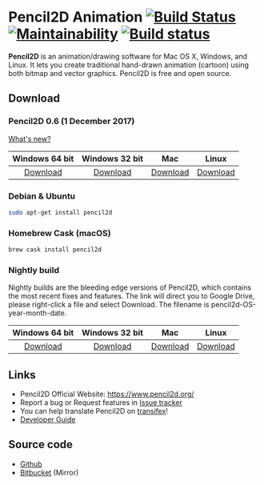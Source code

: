 

# Pencil2D Animation [![Build Status](https://travis-ci.org/AnimationNerds/pencil.svg?branch=master)](https://travis-ci.org/AnimationNerds/pencil) [![Maintainability](https://api.codeclimate.com/v1/badges/b5183a09fd07451a173d/maintainability)](https://codeclimate.com/github/AnimationNerds/pencil/maintainability) [![Build status](https://ci.appveyor.com/api/projects/status/80lc864m2h0n7ixj?svg=true)](https://ci.appveyor.com/project/Droobledores/pencil)

**Pencil2D** is an animation/drawing software for Mac OS X, Windows, and Linux. It lets you create traditional hand-drawn animation (cartoon) using both bitmap and vector graphics. Pencil2D is free and open source.

## Download ###

### Pencil2D 0.6  (1 December 2017)

[What's new?](https://www.pencil2d.org/2017/12/introducing-pencil2d-0.6.html)

| Windows 64 bit   | Windows 32 bit    | Mac             | Linux             |
| :--------------: | :---------------: | :-------------: | :---------------: |
| [Download][0]    | [Download][1]     | [Download][2]   | [Download][3]     |

[0]: https://github.com/AnimationNerds/pencil/releases/latest
[1]: https://github.com/AnimationNerds/pencil/releases/latest
[2]: https://github.com/AnimationNerds/pencil/releases/latest
[3]: https://github.com/AnimationNerds/pencil/releases/latest

### Debian & Ubuntu

```bash    
sudo apt-get install pencil2d
```

### Homebrew Cask (macOS)

```bash
brew cask install pencil2d
```

### Nightly build

Nightly builds are the bleeding edge versions of Pencil2D, which contains the most recent fixes and features.
The link will direct you to Google Drive, please right-click a file and select Download. The filename is pencil2d-OS-year-month-date.

| Windows 64 bit   | Windows 32 bit    | Mac             | Linux             |
| :--------------: | :---------------: | :-------------: | :---------------: |
| [Download][4]    | [Download][5]     | [Download][6]   | [Download][7]     |

[4]: https://goo.gl/ZaYAtw
[5]: https://goo.gl/cKbtgM
[6]: https://goo.gl/WrAVu9
[7]: https://goo.gl/9TzYRV

## Links

* Pencil2D Official Website: <https://www.pencil2d.org/>
* Report a bug or Request features in [Issue tracker](https://github.com/AnimationNerds/pencil/issues)
* You can help translate Pencil2D on [transifex](https://www.transifex.com/pencil2d/)!
* [Developer Guide](https://github.com/pencil2d/pencil/wiki)

## Source code

* [Github](https://github.com/AnimationNerds/pencil)
* [Bitbucket](https://bitbucket.org/chchwy/pencil2d) (Mirror)

